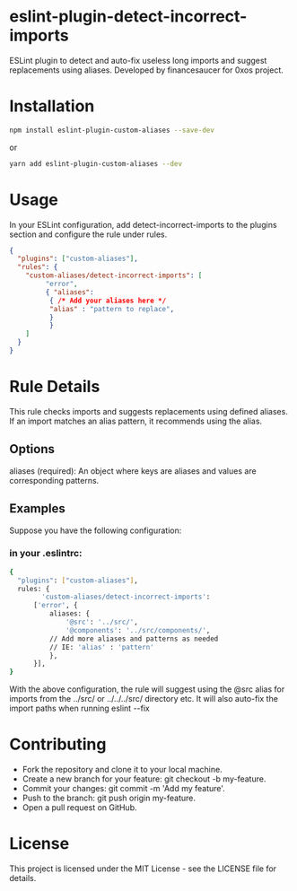 # eslint-plugin-detect-incorrect-imports

ESLint plugin to detect and auto-fix useless long imports and suggest replacements using aliases. Developed by financesaucer for 0xos project.

# Installation

```sh
npm install eslint-plugin-custom-aliases --save-dev
```

or

```sh
yarn add eslint-plugin-custom-aliases --dev
```

# Usage
In your ESLint configuration, add detect-incorrect-imports to the plugins section and configure the rule under rules.

```json
{
  "plugins": ["custom-aliases"],
  "rules": {
    "custom-aliases/detect-incorrect-imports": [
         "error", 
         { "aliases":
          { /* Add your aliases here */ 
          "alias" : "pattern to replace",
          } 
          } 
    ]
  }
}
```

# Rule Details
This rule checks imports and suggests replacements using defined aliases. If an import matches an alias pattern, it recommends using the alias.

## Options
aliases (required): An object where keys are aliases and values are corresponding patterns.

## Examples
Suppose you have the following configuration:

### in your .eslintrc:
```sh
{
  "plugins": ["custom-aliases"],
  rules: {
        'custom-aliases/detect-incorrect-imports':
      ['error', {
          aliases: {
              '@src': '../src/',
              '@components': '../src/components/',
          // Add more aliases and patterns as needed
          // IE: 'alias' : 'pattern'
          },
      }],
}
```
With the above configuration, the rule will suggest using the @src alias for imports from the ../src/ or ../../../src/ directory etc. 
It will also auto-fix the import paths when running eslint --fix

# Contributing
- Fork the repository and clone it to your local machine.
- Create a new branch for your feature: git checkout -b my-feature.
- Commit your changes: git commit -m 'Add my feature'.
- Push to the branch: git push origin my-feature.
- Open a pull request on GitHub.

# License
This project is licensed under the MIT License - see the LICENSE file for details.